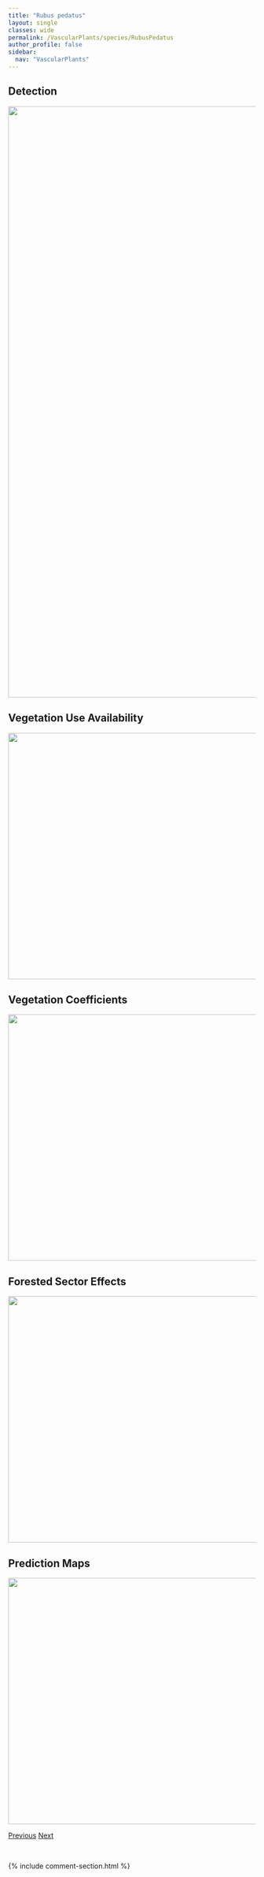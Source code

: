```yaml
---
title: "Rubus pedatus"
layout: single
classes: wide
permalink: /VascularPlants/species/RubusPedatus
author_profile: false
sidebar:
  nav: "VascularPlants"
---
```


<h2>Detection</h2>

<a href="https://drive.google.com/uc?export=view&id=1x6ZLUiRnbPrpjcyOlkAoWTBvGzerqFEF">
<img src="https://drive.google.com/uc?export=view&id=1x6ZLUiRnbPrpjcyOlkAoWTBvGzerqFEF" height = "1200" width = "800">
</a>


<h2>Vegetation Use Availability</h2>

<a href="https://drive.google.com/uc?export=view&id=1u4BjtqLao9W_YKth9hH-nfZCKz2lyeIr">
<img src="https://drive.google.com/uc?export=view&id=1u4BjtqLao9W_YKth9hH-nfZCKz2lyeIr" height = "500" width = "1000">
</a>


<h2>Vegetation Coefficients</h2>

<a href="https://drive.google.com/uc?export=view&id=11qzqhwiEWjmuKRHKcudJ5bUpDD_dvifB">
<img src="https://drive.google.com/uc?export=view&id=11qzqhwiEWjmuKRHKcudJ5bUpDD_dvifB" height = "500" width = "1000">
</a>


<h2>Forested Sector Effects</h2>

<a href="https://drive.google.com/uc?export=view&id=1q-035A0sKKnWDFSj079h5tlByfU9g9nN">
<img src="https://drive.google.com/uc?export=view&id=1q-035A0sKKnWDFSj079h5tlByfU9g9nN" height = "500" width = "1000">
</a>


<h2>Prediction Maps</h2>

<a href="https://drive.google.com/uc?export=view&id=1F8k7JUjQUQuBQYmA5xkq1hSdHSx3bdvc">
<img src="https://drive.google.com/uc?export=view&id=1F8k7JUjQUQuBQYmA5xkq1hSdHSx3bdvc" height = "500" width = "1000">
</a>


<a href="/DevelopmentWebsite/VascularPlants/species/RubusParviflorus" class="pagination--pager" title="Rubus parviflorus">Previous</a> <a href="/DevelopmentWebsite/VascularPlants/species/RubusPubescens" class="pagination--pager" title="Rubus pubescens">Next</a>

<p>&nbsp;</p>

{% include comment-section.html %}
